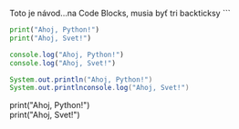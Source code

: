 Toto je návod...na Code Blocks, musia byť tri backticksy ```

```python
print("Ahoj, Python!")  
print("Ahoj, Svet!")  
```

```js
console.log("Ahoj, Python!")  
console.log("Ahoj, Svet!")  
```

```java
System.out.println("Ahoj, Python!")  
System.out.printlnconsole.log("Ahoj, Svet!")  
```
print("Ahoj, Python!")  
print("Ahoj, Svet!")
